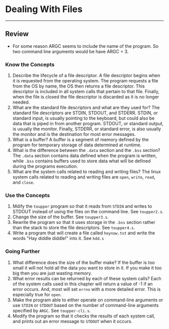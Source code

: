 # Dealing With Files

---
## Review

- For some reason ARGC seems to include the name of the program. So two command line arguments would be have ARGC = 3.

### Know the Concepts

1. Describe the lifecycle of a file descriptor. A file descriptor begins when it is requested from the operating system. The program requests a file from the OS by name, the OS then returns a file descriptor. This descriptor is included in all system calls that pertain to that file. Finally, when the file is closed the file descriptor is discarded as it is no longer needed.
1. What are the standard file descriptors and what are they used for? The standard file descriptors are STDIN, STDOUT, and STDERR. STDIN, or standard input, is usually pointing to the keyboard, but could also be data that is piped in from another program. STDOUT, or standard output, is usually the monitor. Finally, STDERR, or standard error, is also usually the monitor and is the destination for most error messages.
1. What is a buffer? A buffer is a segment of memory defined by the program for temporary storage of data determined at runtime. 
1. What is the difference between the `.data` section and the `.bss` section? The `.data` section contains data defined when the program is written, while `.bss` contains buffers used to store data what will be defined during the programs execution.
1. What are the system calls related to reading and writing files? The linux system calls related to reading and writing files are `open`, `write`, `read`, and `close`.

### Use the Concepts

1. Mdify the `toupper` program so that it reads from `STDIN` and writes to STDOUT instead of using the files on the command line. See `toupper2.s`.
1. Change the size of the buffer. See `toupper3.s`.
1. Rewrite the program so that it uses storage in the `.bss` section rather than the stack to store the file descriptors. See `toupper4.s`.
1. Write a program that will create a file called `heynow.txt` and write the words "Hay diddle diddle!" into it. See `hdd.s`

### Going Further

1. What difference does the size of the buffer make? If the buffer is too small it will not hold all the data you want to store in it.  If you make it too big then you are just wasting memory.
1. What error results can be returned by each of these system calls? Each of the system calls used in this chapter will return a value of -1 if an error occurs. And, most will set `errno` with a more detailed error. This is especially true for `open`.
1. Make the program able to either operate on command-line arguments or use `STDIN` or `STDOUT` based on the number of command-line arguments specified by `ARGC`. See `toupper-cli.s`.
1. Modify the program so that it checks the results of each system call, and prints out an error message to `STDOUT` when it occurs.
